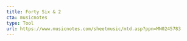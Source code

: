 ```yaml
---
title: Forty Six & 2
cta: musicnotes
type: Tool
url: https://www.musicnotes.com/sheetmusic/mtd.asp?ppn=MN0245783
---
```



